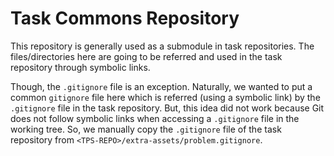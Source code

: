 # Task Commons Repository

This repository
 is generally used
 as a submodule
 in task repositories.
The files/directories here
 are going to be referred and used
 in the task repository
 through symbolic links.

Though,
 the `.gitignore` file
 is an exception.
Naturally,
 we wanted to put
 a common `gitignore` file here
 which is referred
 (using a symbolic link)
 by the `.gitignore` file
 in the task repository.
But,
 this idea did not work
 because
 Git does not follow symbolic links
 when accessing a `.gitignore` file
 in the working tree.
So,
 we manually copy
 the `.gitignore` file of the task repository
 from `<TPS-REPO>/extra-assets/problem.gitignore`.
